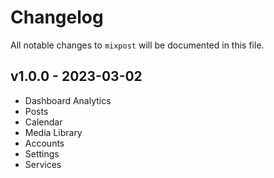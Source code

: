 # Changelog

All notable changes to `mixpost` will be documented in this file.

## v1.0.0 - 2023-03-02

- Dashboard Analytics
- Posts
- Calendar
- Media Library
- Accounts
- Settings
- Services
